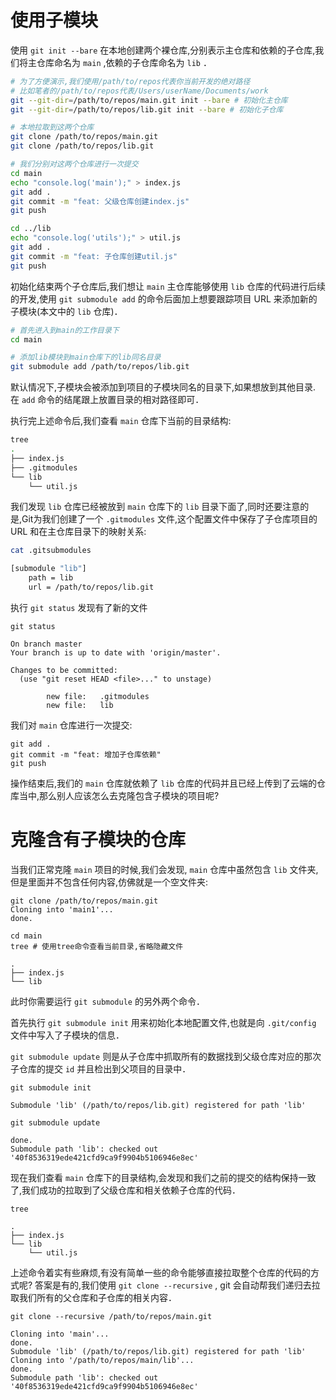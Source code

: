 # 使用子模块

使用 `git init --bare` 在本地创建两个裸仓库,分别表示主仓库和依赖的子仓库,我们将主仓库命名为 `main` ,依赖的子仓库命名为 `lib` ．

```sh
# 为了方便演示,我们使用/path/to/repos代表你当前开发的绝对路径
# 比如笔者的/path/to/repos代表/Users/userName/Documents/work
git --git-dir=/path/to/repos/main.git init --bare # 初始化主仓库
git --git-dir=/path/to/repos/lib.git init --bare # 初始化子仓库

# 本地拉取到这两个仓库
git clone /path/to/repos/main.git
git clone /path/to/repos/lib.git

# 我们分别对这两个仓库进行一次提交
cd main
echo "console.log('main');" > index.js
git add .
git commit -m "feat: 父级仓库创建index.js"
git push

cd ../lib
echo "console.log('utils');" > util.js
git add .
git commit -m "feat: 子仓库创建util.js"
git push
```

初始化结束两个子仓库后,我们想让 `main` 主仓库能够使用 `lib` 仓库的代码进行后续的开发,使用 `git submodule add` 的命令后面加上想要跟踪项目 URL 来添加新的子模块(本文中的 `lib` 仓库)．

```sh
# 首先进入到main的工作目录下
cd main

# 添加lib模块到main仓库下的lib同名目录
git submodule add /path/to/repos/lib.git
```

默认情况下,子模块会被添加到项目的子模块同名的目录下,如果想放到其他目录. 在 `add` 命令的结尾跟上放置目录的相对路径即可．

执行完上述命令后,我们查看 `main` 仓库下当前的目录结构:

```sh
tree
.
├── index.js
├── .gitmodules
└── lib
    └── util.js
```

我们发现 `lib` 仓库已经被放到 `main` 仓库下的 `lib` 目录下面了,同时还要注意的是,Git为我们创建了一个 `.gitmodules` 文件,这个配置文件中保存了子仓库项目的 URL 和在主仓库目录下的映射关系:

```sh
cat .gitsubmodules

[submodule "lib"]
    path = lib
    url = /path/to/repos/lib.git
```

执行 `git status` 发现有了新的文件

```
git status

On branch master
Your branch is up to date with 'origin/master'.

Changes to be committed:
  (use "git reset HEAD <file>..." to unstage)

        new file:   .gitmodules
        new file:   lib
```

我们对 `main` 仓库进行一次提交:

```
git add .
git commit -m "feat: 增加子仓库依赖"
git push
```

操作结束后,我们的 `main` 仓库就依赖了 `lib` 仓库的代码并且已经上传到了云端的仓库当中,那么别人应该怎么去克隆包含子模块的项目呢?

# 克隆含有子模块的仓库

当我们正常克隆 `main` 项目的时候,我们会发现, `main` 仓库中虽然包含 `lib` 文件夹,但是里面并不包含任何内容,仿佛就是一个空文件夹:

```
git clone /path/to/repos/main.git
Cloning into 'main1'...
done.

cd main
tree # 使用tree命令查看当前目录,省略隐藏文件

.
├── index.js
└── lib
```

此时你需要运行 `git submodule` 的另外两个命令．

首先执行 `git submodule init` 用来初始化本地配置文件,也就是向 `.git/config` 文件中写入了子模块的信息．

 `git submodule update` 则是从子仓库中抓取所有的数据找到父级仓库对应的那次子仓库的提交 `id` 并且检出到父项目的目录中．

```
git submodule init 

Submodule 'lib' (/path/to/repos/lib.git) registered for path 'lib'

git submodule update

done.
Submodule path 'lib': checked out '40f8536319ede421cfd9ca9f9904b5106946e8ec'
```

现在我们查看 `main` 仓库下的目录结构,会发现和我们之前的提交的结构保持一致了,我们成功的拉取到了父级仓库和相关依赖子仓库的代码．

```
tree

.
├── index.js
└── lib
    └── util.js
```

上述命令着实有些麻烦,有没有简单一些的命令能够直接拉取整个仓库的代码的方式呢? 答案是有的,我们使用 `git clone --recursive` , git 会自动帮我们递归去拉取我们所有的父仓库和子仓库的相关内容．

```
git clone --recursive /path/to/repos/main.git

Cloning into 'main'...
done.
Submodule 'lib' (/path/to/repos/lib.git) registered for path 'lib'
Cloning into '/path/to/repos/main/lib'...
done.
Submodule path 'lib': checked out '40f8536319ede421cfd9ca9f9904b5106946e8ec'
```
